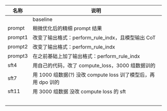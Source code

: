 | 名称    | 说明                                              |
| ------- | ------------------------------------------------- |
|         | baseline                                          |
| prompt  | 稍微优化后的精细 prompt 结果                      |
| prompt1 | 改变了输出格式：perform_rule_indx，且模型输出 CoT |
| prompt2 | 改变了输出格式：perform_rule_indx                 |
| prompt3 | 在之前基础上加了输出格式：perform_rule_indx       |
| sft4    | 用自己的代码，改了 compute_loss，3000 组数据训的  |
| sft7    | 用 1000 组数据(?) 没改 compute loss 训了模型后，再用 dpo 训的       |
| sft11   | 用 3000 组数据 没改 compute loss 的 sft             |
|         |                                                   |
|         |                                                   |
|         |                                                   |
|         |                                                   |
|         |                                                   |


